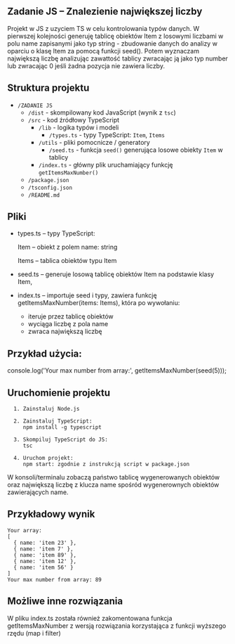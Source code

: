 ## Zadanie JS – Znalezienie największej liczby

Projekt w JS z uzyciem TS w celu kontrolowania typów danych. W pierwszej kolejności generuję tablicę obiektów Item z losowymi liczbami w polu name zapisanymi jako typ string - zbudowanie danych do analizy w oparciu o klasę Item za pomocą funkcji seed(). Potem wyznaczam największą liczbę analizując zawattość tablicy zwracając ją jako typ number lub zwracając 0 jeśli żadna pozycja nie zawiera liczby.

## Struktura projektu

- `/ZADANIE JS`
  - `/dist` - skompilowany kod JavaScript (wynik z `tsc`)
  - `/src` - kod źródłowy TypeScript
    - `/lib` - logika typów i modeli
      - `/types.ts` - typy TypeScript: `Item`, `Items`
    - `/utils` - pliki pomocnicze / generatory
      - `/seed.ts` - funkcja `seed()` generująca losowe obiekty `Item` w tablicy
    - `/index.ts` - główny plik uruchamiający funkcję `getItemsMaxNumber()`
  - `/package.json`
  - `/tsconfig.json`
  - `/README.md`


## Pliki

- types.ts – typy TypeScript:

  Item – obiekt z polem name: string

  Items – tablica obiektów typu Item

- seed.ts – generuje losową tablicę obiektów Item na podstawie klasy Item,

- index.ts – importuje seed i typy, zawiera funkcję getItemsMaxNumber(items: Items), która po wywołaniu:

  - iteruje przez tablicę obiektów
  - wyciąga liczbę z pola name
  - zwraca największą liczbę

## Przykład użycia:
console.log('Your max number from array:', getItemsMaxNumber(seed(5)));

## Uruchomienie projektu
```
  1. Zainstaluj Node.js 

  2. Zainstaluj TypeScript:
     npm install -g typescript

  3. Skompiluj TypeScript do JS:
     tsc

  4. Uruchom projekt:
     npm start: zgodnie z instrukcją script w package.json
```

W konsoli/terminalu zobaczą państwo tablicę wygenerowanych obiektów oraz największą liczbę z klucza name spośród wygenerownych obiektów zawierających name.

## Przykładowy wynik

```
Your array: 
[
  { name: 'item 23' },
  { name: 'item 7' },
  { name: 'item 89' },
  { name: 'item 12' },
  { name: 'item 56' }
]
Your max number from array: 89
```

## Możliwe inne rozwiązania
W pliku index.ts została również zakomentowana funkcja getItemsMaxNumber z wersją rozwiązania korzystająca z funkcji wyższego rzędu (map i filter)
